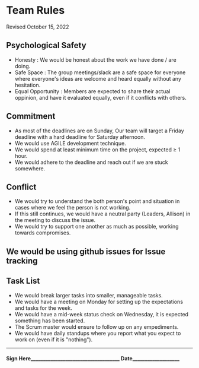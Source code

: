 # Team Rules
Revised October 15, 2022

## Psychological Safety

- Honesty : We would be honest about the work we have done / are doing.
- Safe Space : The group meetings/slack are a safe space for everyone where everyone's ideas are welcome and heard equally without any hesitation.
- Equal Opportunity : Members are expected to share their actual oppinion, and have it evaluated equally, even if it conflicts with others.

## Commitment

- As most of the deadlines are on Sunday, Our team will target a Friday deadline with a hard deadline for Saturday afternoon.
- We would use AGILE development technique.
- We would spend at least minimum time on the project, expected ≥ 1 hour.
- We would adhere to the deadline and reach out if we are stuck somewhere.

## Conflict

- We would try to understand the both person's point and situation in cases where we feel the person is not working.
- If this still continues, we would have a neutral party (Leaders, Allison) in the meeting to discuss the issue.
- We would try to support one another as much as possible, working towards compromises.

## We would be using github issues for Issue tracking

## Task List

- We would break larger tasks into smaller, manageable tasks.
- We would have a meeting on Monday for setting up the expectations and tasks for the week.
- We would have a mid-week status check on Wednesday, it is expected something has been started.
- The Scrum master would ensure to follow up on any empediments.
- We would have daily standups where you report what you expect to work on (even if it is "nothing").

***


#### Sign Here____________________________________ **Date**___________________
